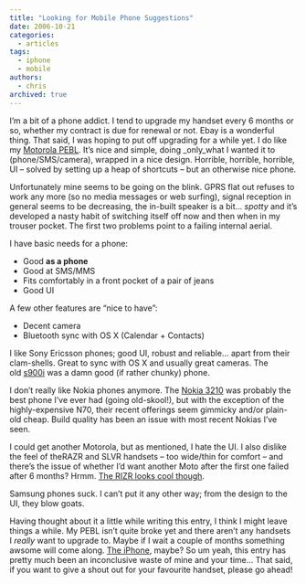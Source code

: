 ```yaml
---
title: "Looking for Mobile Phone Suggestions"
date: 2006-10-21
categories:
  - articles
tags:
  - iphone
  - mobile
authors:
  - chris
archived: true
---
```


I’m a bit of a phone addict. I tend to upgrade my handset every 6 months or so, whether my contract is due for renewal or not. Ebay is a wonderful thing. That said, I was hoping to put off upgrading for a while yet. I do like my [Motorola PEBL](http://web.archive.org/web/20061105184033/http://www.37signals.com/svn/archives2/less_phone_the_moto_pebl.php). It’s nice and simple, doing _only_what I wanted it to (phone/SMS/camera), wrapped in a nice design. Horrible, horrible, horrible, UI – solved by setting up a heap of shortcuts – but an otherwise nice phone.

Unfortunately mine seems to be going on the blink. GPRS flat out refuses to work any more (so no media messages or web surfing), signal reception in general seems to be decreasing, the in-built speaker is a bit… *spotty* and it’s developed a nasty habit of switching itself off now and then when in my trouser pocket. The first two problems point to a failing internal aerial.

I have basic needs for a phone:

- Good **as a phone**
- Good at SMS/MMS
- Fits comfortably in a front pocket of a pair of jeans
- Good UI

A few other features are “nice to have”:

- Decent camera
- Bluetooth sync with OS X (Calendar + Contacts)

I like Sony Ericsson phones; good UI, robust and reliable… apart from their clam-shells. Great to sync with OS X and usually great cameras. The old [s900i](http://web.archive.org/web/20061105184033/http://www.sonyericsson.com/spg.jsp?cc=global&lc=en&ver=4001&template=pg1_1_1&zone=ph&pid=10149) was a damn good (if rather chunky) phone.

I don’t really like Nokia phones anymore. The [Nokia 3210](http://web.archive.org/web/20061105184033/http://www.nokia.co.uk/nokia/0,8764,18161,00.html) was probably the best phone I’ve ever had (going old-skool!), but with the exception of the highly-expensive N70, their recent offerings seem gimmicky and/or plain-old cheap. Build quality has been an issue with most recent Nokias I’ve seen.

I could get another Motorola, but as mentioned, I hate the UI. I also dislike the feel of theRAZR and SLVR handsets – too wide/thin for comfort – and there’s the issue of whether I’d want another Moto after the first one failed after 6 months? Hrmm. [The RIZR looks cool though](http://web.archive.org/web/20061105184033/http://www.engadget.com/2006/07/24/motorolas-motorizr-z3/).

Samsung phones suck. I can’t put it any other way; from the design to the UI, they blow goats.

Having thought about it a little while writing this entry, I think I might leave things a while. My PEBL isn’t quite broke yet and there aren’t any handsets I *really* want to upgrade to. Maybe if I wait a couple of months something awsome will come along. [The iPhone](http://web.archive.org/web/20061105184033/http://www.engadget.com/2006/09/05/apples-iphone-the-rumor-resurrected/), maybe? So um yeah, this entry has pretty much been an inconclusive waste of mine and your time… That said, if you want to give a shout out for your favourite handset, please go ahead!
